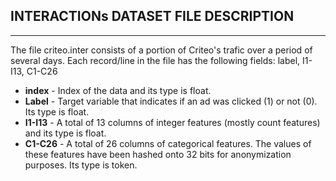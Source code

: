 INTERACTIONs DATASET FILE DESCRIPTION
------------------------------------------------------------------------------------
------------------------------------------------------------------------------------
The file criteo.inter consists of a portion of Criteo's trafic over a period of several days.
Each record/line in the file has the following fields: label, I1-I13, C1-C26

- **index** - Index of the data and its type is float.
- **Label** - Target variable that indicates if an ad was clicked (1) or not (0). Its type is float.
- **I1-I13** - A total of 13 columns of integer features (mostly count features) and its type is float.
- **C1-C26** - A total of 26 columns of categorical features. The values of these features have been hashed onto 32 bits for anonymization purposes. Its type is token. 

